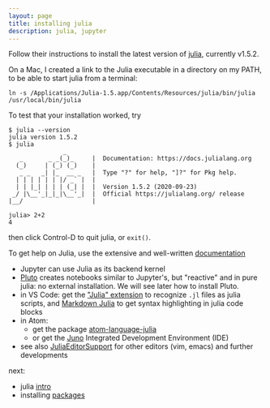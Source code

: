 ```yaml
---
layout: page
title: installing julia
description: julia, jupyter
---
```


Follow their instructions to install the latest version of
[julia](https://julialang.org),
currently v1.5.2.

On a Mac, I created a link to the Julia executable in a
directory on my PATH, to be able to start julia
from a terminal:

```shell
ln -s /Applications/Julia-1.5.app/Contents/Resources/julia/bin/julia /usr/local/bin/julia
```

To test that your installation worked, try

```shell
$ julia --version
julia version 1.5.2
$ julia
               _
   _       _ _(_)_     |  Documentation: https://docs.julialang.org
  (_)     | (_) (_)    |
   _ _   _| |_  __ _   |  Type "?" for help, "]?" for Pkg help.
  | | | | | | |/ _` |  |
  | | |_| | | | (_| |  |  Version 1.5.2 (2020-09-23)
 _/ |\__'_|_|_|\__'_|  |  Official https://julialang.org/ release
|__/                   |

julia> 2+2
4
```
then click Control-D to quit julia, or `exit()`.

To get help on Julia, use the extensive and well-written
[documentation](https://docs.julialang.org/en/v1/)

- Jupyter can use Julia as its backend kernel
- [Pluto](https://github.com/fonsp/Pluto.jl) creates notebooks similar to
  Jupyter's, but "reactive" and in pure julia: no external installation.
  We will see later how to install Pluto.
- in VS Code: get the
  ["Julia" extension](https://github.com/JuliaEditorSupport/julia-vscode)
  to recognize `.jl` files as julia scripts,
  and [Markdown Julia](https://github.com/colinfang/markdown-julia)
  to get syntax highlighting in julia code blocks
- in Atom:
  * get the package
    [atom-language-julia](https://github.com/JuliaEditorSupport/atom-language-julia)
  * or get the [Juno](http://junolab.org)
    Integrated Development Environment (IDE)
- see also
  [JuliaEditorSupport](https://github.com/JuliaEditorSupport)
  for other editors (vim, emacs) and further developments

next:
- julia [intro](notes1206.html)
- installing [packages](notes1206-juliapackages.html)
